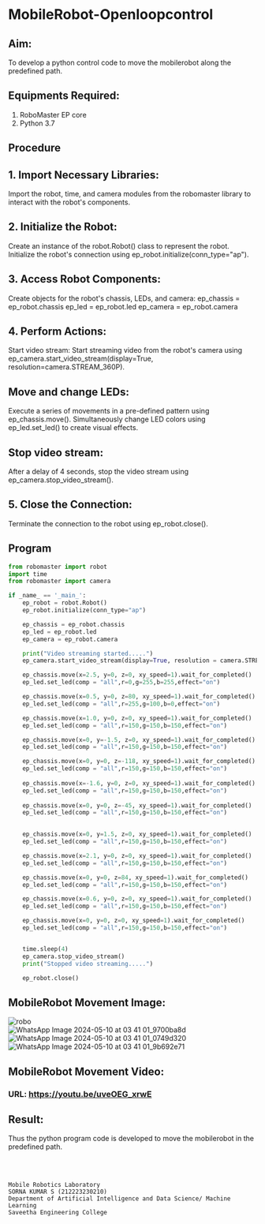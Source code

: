 # MobileRobot-Openloopcontrol
## Aim:

To develop a python control code to move the mobilerobot along the predefined path.

## Equipments Required:
1. RoboMaster EP core
2. Python 3.7

## Procedure
## 1. Import Necessary Libraries:
Import the robot, time, and camera modules from the robomaster library to interact with the robot's components.

## 2. Initialize the Robot:
Create an instance of the robot.Robot() class to represent the robot.
Initialize the robot's connection using ep_robot.initialize(conn_type="ap").

## 3. Access Robot Components:
Create objects for the robot's chassis, LEDs, and camera:
ep_chassis = ep_robot.chassis
ep_led = ep_robot.led
ep_camera = ep_robot.camera

## 4. Perform Actions:
Start video stream:
Start streaming video from the robot's camera using ep_camera.start_video_stream(display=True, resolution=camera.STREAM_360P).

## Move and change LEDs:
Execute a series of movements in a pre-defined pattern using ep_chassis.move().
Simultaneously change LED colors using ep_led.set_led() to create visual effects.

## Stop video stream:
After a delay of 4 seconds, stop the video stream using ep_camera.stop_video_stream().

## 5. Close the Connection:
Terminate the connection to the robot using ep_robot.close().

## Program
```python
from robomaster import robot
import time
from robomaster import camera

if _name_ == '_main_':
    ep_robot = robot.Robot()
    ep_robot.initialize(conn_type="ap")

    ep_chassis = ep_robot.chassis
    ep_led = ep_robot.led
    ep_camera = ep_robot.camera

    print("Video streaming started.....")
    ep_camera.start_video_stream(display=True, resolution = camera.STREAM_360P)

    ep_chassis.move(x=2.5, y=0, z=0, xy_speed=1).wait_for_completed()
    ep_led.set_led(comp = "all",r=0,g=255,b=255,effect="on")

    ep_chassis.move(x=0.5, y=0, z=80, xy_speed=1).wait_for_completed()
    ep_led.set_led(comp = "all",r=255,g=100,b=0,effect="on")

    ep_chassis.move(x=1.0, y=0, z=0, xy_speed=1).wait_for_completed()
    ep_led.set_led(comp = "all",r=150,g=150,b=150,effect="on")

    ep_chassis.move(x=0, y=-1.5, z=0, xy_speed=1).wait_for_completed()
    ep_led.set_led(comp = "all",r=150,g=150,b=150,effect="on")

    ep_chassis.move(x=0, y=0, z=-118, xy_speed=1).wait_for_completed()
    ep_led.set_led(comp = "all",r=150,g=150,b=150,effect="on")
    
    ep_chassis.move(x=-1.6, y=0, z=0, xy_speed=1).wait_for_completed()
    ep_led.set_led(comp = "all",r=150,g=150,b=150,effect="on")
    
    ep_chassis.move(x=0, y=0, z=-45, xy_speed=1).wait_for_completed()
    ep_led.set_led(comp = "all",r=150,g=150,b=150,effect="on")
    

    ep_chassis.move(x=0, y=1.5, z=0, xy_speed=1).wait_for_completed()
    ep_led.set_led(comp = "all",r=150,g=150,b=150,effect="on")

    ep_chassis.move(x=2.1, y=0, z=0, xy_speed=1).wait_for_completed()
    ep_led.set_led(comp = "all",r=150,g=150,b=150,effect="on")

    ep_chassis.move(x=0, y=0, z=84, xy_speed=1).wait_for_completed()
    ep_led.set_led(comp = "all",r=150,g=150,b=150,effect="on")

    ep_chassis.move(x=0.6, y=0, z=0, xy_speed=1).wait_for_completed()
    ep_led.set_led(comp = "all",r=150,g=150,b=150,effect="on")

    ep_chassis.move(x=0, y=0, z=0, xy_speed=1).wait_for_completed()
    ep_led.set_led(comp = "all",r=150,g=150,b=150,effect="on")


    time.sleep(4)
    ep_camera.stop_video_stream()
    print("Stopped video streaming.....")

    ep_robot.close()
```

## MobileRobot Movement Image:

![robo](./img/robomaster.png)
<br/>
![WhatsApp Image 2024-05-10 at 03 41 01_9700ba8d](https://github.com/Mario-Viofer-J/mobilerobot-openloopcontrol/assets/144979232/2ca1a7df-71ab-4958-905a-02dfccb60c3e)
<br/>
![WhatsApp Image 2024-05-10 at 03 41 01_0749d320](https://github.com/Mario-Viofer-J/mobilerobot-openloopcontrol/assets/144979232/75f6870a-5c29-43ea-9265-0f1bb2bfe1c8)
<br/>
![WhatsApp Image 2024-05-10 at 03 41 01_9b692e71](https://github.com/Mario-Viofer-J/mobilerobot-openloopcontrol/assets/144979232/a2636ed5-f4fa-4c22-952f-0372c7b86631)

## MobileRobot Movement Video:

### URL: https://youtu.be/uveOEG_xrwE

## Result:
Thus the python program code is developed to move the mobilerobot in the predefined path.


<br/>
<br/>

```
Mobile Robotics Laboratory
SORNA KUMAR S (212223230210)
Department of Artificial Intelligence and Data Science/ Machine Learning
Saveetha Engineering College
```
